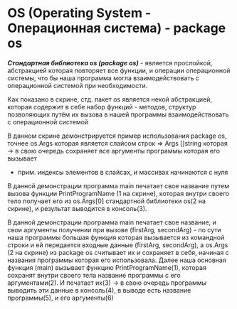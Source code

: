 # OS (Operating System - Операционная система) - package os

***Стандартная библиотека os (package os)*** - является прослойкой, абстракцией которая повторяет все функции,
и операции операционной системы, что бы наша программа могла взаимодействовать с операционной системой при необходимости.

Как показано в скрине, стд. пакет os является некой абстракцией, которая содержит в себе набор функций - методов, структур
позволяющих путём их вызова в нашей программы взаимодействовать с операционной системой

В данном скрине демонстрируется пример использования package os, точнее os.Args которая является слайсом строк 
=> Args []string которая -> в свою очередь сохраняет все аргументы программы которая его вызывает 

- прим. индексы элементов в слайсах, и массивах начинаются с нуля

В данной демонстрации программа main печатает свое название путем вызова функции PrintProgramName (1 на скрине), которая
внутри своего тело получает его из os.Args[0] стандартной библиотеки os(2 на скрине), и результат выводится в консоль(3).

В данной демонстрации программа main печатает свое название, и свои аргументы получении при вызове (firstArg, secondArg) - 
по сути наша программы большая функция которая вызывается из командной строки и ей передается входные данные (firstArg, secondArg),
a os.Args (2 на скрине) из package os считывает их и сохраняет в себя, начиная с названия программы которая его использовала. Далее наша
основная функция (main) вызывает функцию PrintProgramName(1), которая сохранят внутри своего тела название программы с его аргументами(2).
И печатает их(3) -> в свою очередь программы выводить эти данные в консоль(4), в выводе есть название программы(5), 
и его аргументы(6)